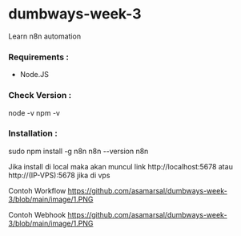 # dumbways-week-3
Learn n8n automation

### Requirements :
- Node.JS


### Check Version :
node -v
npm -v


### Installation :
sudo npm install -g n8n
n8n --version
n8n

Jika install di local maka akan muncul link http://localhost:5678 atau http://(IP-VPS):5678 jika di vps

Contoh Workflow
https://github.com/asamarsal/dumbways-week-3/blob/main/image/1.PNG

Contoh Webhook
https://github.com/asamarsal/dumbways-week-3/blob/main/image/1.PNG
